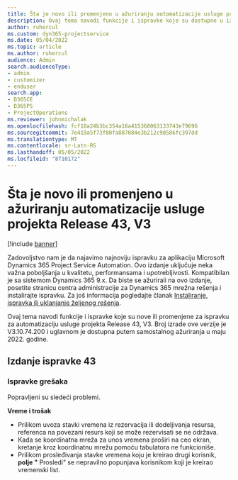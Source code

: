 ```yaml
---
title: Šta je novo ili promenjeno u ažuriranju automatizacije usluge projekta Release 43, V3
description: Ovaj tema navodi funkcije i ispravke koje su dostupne u izdanju Microsoft Dynamics 365 Project Service Automation Update Release 43, V3.
author: ruhercul
ms.custom: dyn365-projectservice
ms.date: 05/04/2022
ms.topic: article
ms.author: ruhercul
audience: Admin
search.audienceType:
- admin
- customizer
- enduser
search.app:
- D365CE
- D365PS
- ProjectOperations
ms.reviewer: johnmichalak
ms.openlocfilehash: fcf18a24b3bc354a16a415368063133743e79696
ms.sourcegitcommit: 7e419a5f73f80fa887084e3b212c90586fc397dd
ms.translationtype: MT
ms.contentlocale: sr-Latn-RS
ms.lasthandoff: 05/05/2022
ms.locfileid: "8710172"
---
```

# <a name="whats-new-or-changed-in-project-service-automation-update-release-43-v3"></a>Šta je novo ili promenjeno u ažuriranju automatizacije usluge projekta Release 43, V3

[!include [banner](../includes/psa-now-project-operations.md)]

Zadovoljstvo nam je da najavimo najnoviju ispravku za aplikaciju Microsoft Dynamics 365 Project Service Automation. Ovo izdanje uključuje neka važna poboljšanja u kvalitetu, performansama i upotrebljivosti. Kompatibilan je sa sistemom Dynamics 365 9.x. Da biste se ažurirali na ovo izdanje, posetite stranicu centra administracije za Dynamics 365 mrežna rešenja i instalirajte ispravku. Za još informacija pogledajte članak [Instaliranje, ispravka ili uklanjanje željenog rešenja](/power-platform/admin/install-remove-preferred-solution).

Ovaj tema navodi funkcije i ispravke koje su nove ili promenjene za ispravku za automatizaciju usluge projekta Release 43, V3. Broj izrade ove verzije je V3.10.74.200 i uglavnom je dostupna putem samostalnog ažuriranja u maju 2022. godine.

## <a name="update-release-43"></a>Izdanje ispravke 43

### <a name="bug-fixes"></a>Ispravke grešaka

Popravljeni su sledeći problemi.


**Vreme i trošak**

- Prilikom uvoza stavki vremena iz rezervacija ili dodeljivanja resursa, referenca na povezani resurs koji se može rezervisati se ne održava.
- Kada se koordinatna mreža za unos vremena proširi na ceo ekran, kretanje kroz koordinatnu mrežu pomoću tabulatora ne funkcioniše.
- Prilikom prosleđivanja stavke vremena koju je kreirao drugi korisnik, **polje "** Prosledi" se nepravilno popunjava korisnikom koji je kreirao vremenski list.
